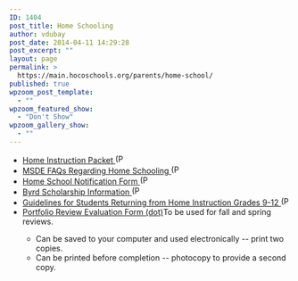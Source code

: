 ```yaml
---
ID: 1404
post_title: Home Schooling
author: vdubay
post_date: 2014-04-11 14:29:28
post_excerpt: ""
layout: page
permalink: >
  https://main.hocoschools.org/parents/home-school/
published: true
wpzoom_post_template:
  - ""
wpzoom_featured_show:
  - "Don't Show"
wpzoom_gallery_show:
  - ""
---
```

<ul>
  <li><a href="/f/parents/homeschool/hip.pdf">Home Instruction Packet <img src="/f/images/bullet-pdf.gif" border="0" align="bottom" width="16" height="16" alt="(PDF)" /></a></li>
  <li><a href="/f/parents/homeschool/msde_faq_homeschool.pdf">MSDE FAQs Regarding Home Schooling <img src="/f/images/bullet-pdf.gif" border="0" align="bottom" width="16" height="16" alt="(PDF)" /></a></li>
  <li><a href="/f/parents/homeschool/homeschoolnotify.pdf">Home School Notification Form <img src="/f/images/bullet-pdf.gif" border="0" align="bottom" width="16" height="16" alt="(PDF)" /></a></li>
  <li><a href="/f/parents/homeschool/scholarship.pdf">Byrd Scholarship Information <img src="/f/images/bullet-pdf.gif" border="0" align="bottom" width="16" height="16" alt="(PDF)" /></a></li>
  <li><a href="/f/parents/homeschool/returning9_12.pdf">Guidelines for Students Returning from Home Instruction Grades 9-12 <img src="/f/images/bullet-pdf.gif" border="0" align="bottom" width="16" height="16" alt="(PDF)" /></a></li>
  <li><a href="/f/parents/homeschool/review_form.dot">Portfolio Review Evaluation Form (dot)</a>To be used for fall and spring reviews.</li>
   <ul>
    <li> Can be saved to your computer and used electronically -- print two copies.</li>
    <li> Can be printed before completion -- photocopy to provide a second copy.</li>
   </ul>
</ul>   